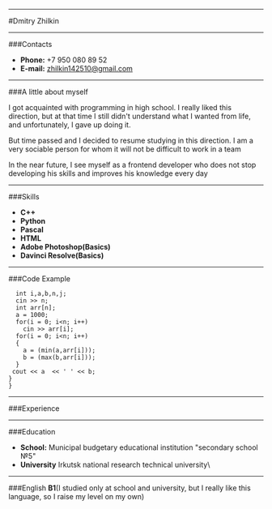 ***
#Dmitry Zhilkin
***
###Contacts
* **Phone:** +7 950 080 89 52 
* **E-mail:** zhilkin142510@gmail.com
***
###A little about myself

I got acquainted with programming in high school. I really liked this direction, but at that time I still didn't understand what I wanted from life, and unfortunately, I gave up doing it. 

But time passed and I decided to resume studying in this direction. I am a very sociable person for whom it will not be difficult to work in a team

In the near future, I see myself as a frontend developer who does not stop developing his skills and improves his knowledge every day
***
###Skills
+ **C++**
+ **Python**
+ **Pascal**
+ **HTML**
+ **Adobe Photoshop(Basics)**
+ **Davinci Resolve(Basics)**
***
###Code Example
```int main() {
  int i,a,b,n,j;
  cin >> n;
  int arr[n];
  a = 1000;
  for(i = 0; i<n; i++)
    cin >> arr[i];
  for(i = 0; i<n; i++)
  {
    a = (min(a,arr[i]));
    b = (max(b,arr[i]));
  }
 cout << a  << ' ' << b;
}
} 
```
***
###Experience
***
###Education
+ **School:** Municipal budgetary educational institution "secondary school №5"
+ **University** Irkutsk national research technical university\
***
###English
**B1**(I studied only at school and university, but I really like this language, so I raise my level on my own)